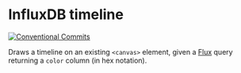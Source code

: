 # InfluxDB timeline

[![Conventional Commits](https://img.shields.io/badge/Conventional%20Commits-1.0.0-yellow.svg)](https://conventionalcommits.org)

Draws a timeline on an existing `<canvas>` element, given a [Flux][flux] query returning a `color` column (in hex notation).

[flux]: https://docs.influxdata.com/flux/
